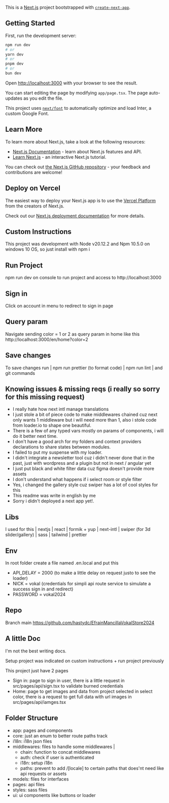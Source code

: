 This is a [Next.js](https://nextjs.org/) project bootstrapped with [`create-next-app`](https://github.com/vercel/next.js/tree/canary/packages/create-next-app).

## Getting Started

First, run the development server:

```bash
npm run dev
# or
yarn dev
# or
pnpm dev
# or
bun dev
```

Open [http://localhost:3000](http://localhost:3000) with your browser to see the result.

You can start editing the page by modifying `app/page.tsx`. The page auto-updates as you edit the file.

This project uses [`next/font`](https://nextjs.org/docs/basic-features/font-optimization) to automatically optimize and load Inter, a custom Google Font.

## Learn More

To learn more about Next.js, take a look at the following resources:

- [Next.js Documentation](https://nextjs.org/docs) - learn about Next.js features and API.
- [Learn Next.js](https://nextjs.org/learn) - an interactive Next.js tutorial.

You can check out [the Next.js GitHub repository](https://github.com/vercel/next.js/) - your feedback and contributions are welcome!

## Deploy on Vercel

The easiest way to deploy your Next.js app is to use the [Vercel Platform](https://vercel.com/new?utm_medium=default-template&filter=next.js&utm_source=create-next-app&utm_campaign=create-next-app-readme) from the creators of Next.js.

Check out our [Next.js deployment documentation](https://nextjs.org/docs/deployment) for more details.

## Custom Instructions

This project was development with Node v20.12.2 and Npm 10.5.0 on windows 10 OS, so just install with npm i

## Run Project

npm run dev on console to run project and access to http://localhost:3000

## Sign in

Click on account in menu to redirect to sign in page

## Query param

Navigate sending color = 1 or 2 as query param in home like this http://localhost:3000/en/home?color=2

## Save changes

To save changes run | npm run prettier (to format code) | npm run lint | and git commands

## Knowing issues & missing reqs (i really so sorry for this missing request)

- I really hate how next intl manage translations
- I just stole a bit of piece code to make middlewares chained cuz next only wants 1 middleware but i will need more than 1, also i stole code from loader.io to shape one beautiful.
- There is a few of any typed vars mostly on params of components, i will do it better next time.
- I don't have a good arch for my folders and context providers declarations to share states between modules.
- I failed to put my suspense with my loader.
- I didn't integrate a newsletter tool cuz i didn't never done that in the past, just with wordpress and a plugin but not in next / angular yet
- I just put black and white filter data cuz figma doesn't provide more assets
- I don't understand what happens if i select room or style filter
- Yes, i changed the gallery style cuz swiper has a lot of cool styles for this
- This readme was write in english by me
- Sorry i didn't deployed a next app yet!.

## Libs

I used for this | nextjs | react | formik + yup | next-intl | swiper (for 3d slider/gallery) | sass | tailwind | prettier

## Env

In root folder create a file named .en.local and put this

- API_DELAY = 2000 (to make a little delay on request justo to see the loader)
- NICK = vokal (credentials for simpli api route service to simulate a success sign in and redirect)
- PASSWORD = vokal2024

## Repo

Branch main https://github.com/hastydc/EfrainMancillaVokalStore2024

## A little Doc

I'm not the best writing docs.

Setup project was indicated on custom instructions + run project previously

This project just have 2 pages

- Sign in: page to sign in user, there is a little request in src/pages/api/sign.tsx to validate burned credentials
- Home: page to get images and data from project selected in select color, there is a request to get full data with url images in src/pages/api/iamges.tsx

## Folder Structure

- app: pages and components
- core: just an enum to better route paths track
- i18n: i18n json files
- middlewares: files to handle some middlewares |
  - chain: function to concat middlewares
  - auth: check if user is authenticated
  - i18n: setup i18n
  - paths: prevent to add /[locale] to certain paths that does'nt need like api requests or assets
- models: files for interfaces
- pages: api files
- styles: sass files
- ui: ui components like buttons or loader

